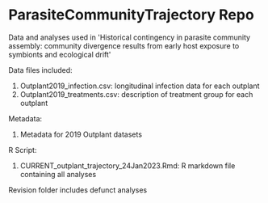 # ParasiteCommunityTrajectory Repo
Data and analyses used in 'Historical contingency in parasite community assembly: community divergence results from early host exposure to symbionts and ecological drift'    

Data files included: 
1. Outplant2019_infection.csv: longitudinal infection data for each outplant
2. Outplant2019_treatments.csv: description of treatment group for each outplant

Metadata:
1. Metadata for 2019 Outplant datasets

R Script:
1. CURRENT_outplant_trajectory_24Jan2023.Rmd: R markdown file containing all analyses

Revision folder includes defunct analyses
